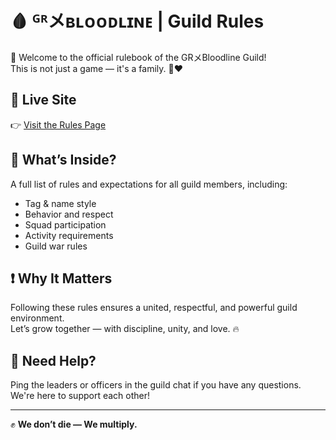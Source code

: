 # 🩸 ᴳᴿメʙʟᴏᴏᴅʟɪɴᴇ | Guild Rules

📜 Welcome to the official rulebook of the GRメBloodline Guild!  
This is not just a game — it's a family. 💪❤️

## 🔗 Live Site
👉 [Visit the Rules Page](https://gamingtg90.github.io/gr-bloodline-rules/)

## 📖 What’s Inside?
A full list of rules and expectations for all guild members, including:
- Tag & name style
- Behavior and respect
- Squad participation
- Activity requirements
- Guild war rules

## ❗ Why It Matters
Following these rules ensures a united, respectful, and powerful guild environment.  
Let’s grow together — with discipline, unity, and love. 🔥

## 💬 Need Help?
Ping the leaders or officers in the guild chat if you have any questions. We're here to support each other!

---

✊ **We don’t die — We multiply.**
